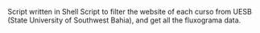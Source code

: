 Script written in Shell Script to filter the website of each curso from UESB (State University of Southwest Bahia), and get all the fluxograma data.
